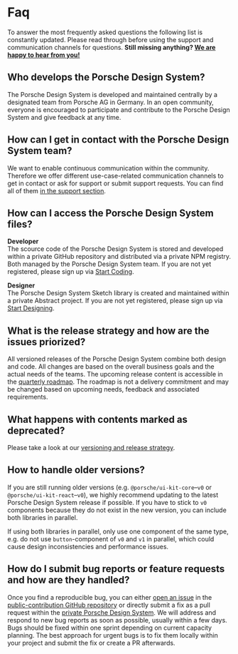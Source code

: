 # Faq

To answer the most frequently asked questions the following list is constantly updated. Please read through before using the support and communication channels for questions. **Still missing anything? [We are happy to hear from you!](#/help/support)**

## Who develops the Porsche Design System?
The Porsche Design System is developed and maintained centrally by a designated team from Porsche AG in Germany. In an open community, everyone is encouraged to participate and contribute to the Porsche Design System and give feedback at any time.

## How can I get in contact with the Porsche Design System team?
We want to enable continuous communication within the community. Therefore we offer different use-case-related communication channels to get in contact or ask for support or submit support requests. You can find all of them [in the support section](#/help/support).

## How can I access the Porsche Design System files?
**Developer**  
The scource code of the Porsche Design System is stored and developed within a private GitHub repository and distributed via a private NPM registry. Both managed by the Porsche Design System team. If you are not yet registered, please sign up via [Start Coding](#/start-coding/introduction).

**Designer**  
The Porsche Design System Sketch library is created and maintained within a private Abstract project. If you are not yet registered, please sign up via [Start Designing](#/start-designing/introduction).

## What is the release strategy and how are the issues priorized?
All versioned releases of the Porsche Design System combine both design and code. All changes are based on the overall business goals and the actual needs of the teams. The upcoming release content is accessible in the [quarterly roadmap](#/news/roadmap). The roadmap is not a delivery commitment and may be changed based on upcoming needs, feedback and associated requirements.

## What happens with contents marked as deprecated?
Please take a look at our [versioning and release strategy](#/news/versioning).

## How to handle older versions?
If you are still running older versions (e.g. `@porsche/ui-kit-core`–`v0` or `@porsche/ui-kit-react`–`v0`), we highly recommend updating to the latest Porsche Design System release if possible. If you have to stick to `v0` components because they do not exist in the new version, you can include both libraries in parallel.

If using both libraries in parallel, only use one component of the same type, e.g. do not use `button`-component of `v0` and `v1` in parallel, which could cause design inconsistencies and performance issues.

## How do I submit bug reports or feature requests and how are they handled?
Once you find a reproducible bug, you can either [open an issue](https://github.com/porscheui/porsche-ui-contribution/issues/new/choose) in the [public-contribution GitHub repository](https://github.com/porscheui/porsche-ui-contribution) or directly submit a fix as a pull request within the [private Porsche Design System](https://github.com/porscheui/porsche-design-system). We will address and respond to new bug reports as soon as possible, usually within a few days. Bugs should be fixed within one sprint depending on current capacity planning. The best approach for urgent bugs is to fix them locally within your project and submit the fix or create a PR afterwards.